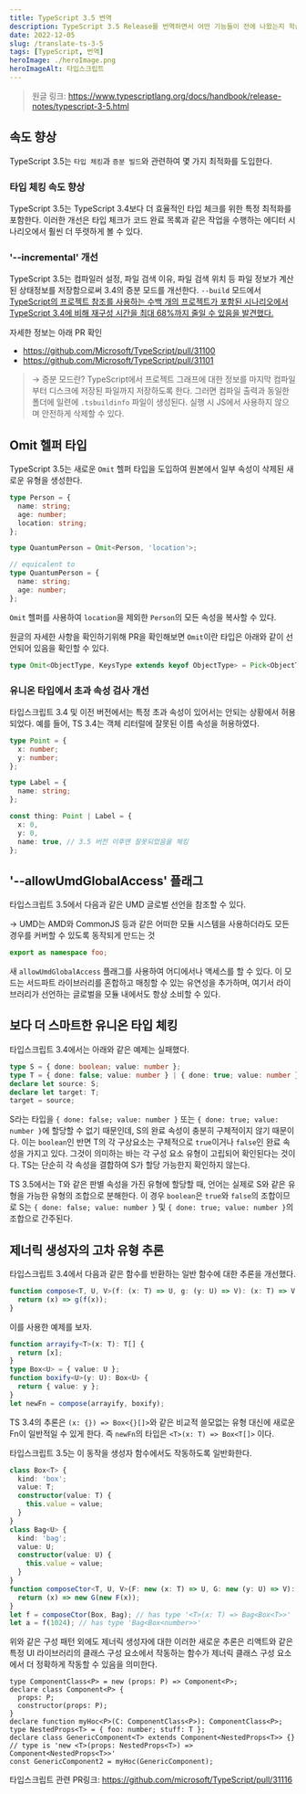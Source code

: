 ```yaml
---
title: TypeScript 3.5 번역
description: TypeScript 3.5 Release를 번역하면서 어떤 기능들이 전에 나왔는지 학습합니다.
date: 2022-12-05
slug: /translate-ts-3-5
tags: [TypeScript, 번역]
heroImage: ./heroImage.png
heroImageAlt: 타입스크립트
---
```


> 원글 링크: https://www.typescriptlang.org/docs/handbook/release-notes/typescript-3-5.html

## 속도 향상

TypeScript 3.5는 `타입 체킹`과 `증분 빌드`와 관련하여 몇 가지 최적화를 도입한다.

### 타입 체킹 속도 향상

TypeScript 3.5는 TypeScript 3.4보다 더 효율적인 타입 체크를 위한 특정 최적화를 포함한다. 이러한 개선은 타입 체크가 코드 완료 목록과 같은 작업을 수행하는 에디터 시나리오에서 훨씬 더 뚜렷하게 볼 수 있다.

### '--incremental' 개선

TypeScript 3.5는 컴파일러 설정, 파일 검색 이유, 파일 검색 위치 등 파일 정보가 계산된 상태정보를 저장함으로써 3.4의 증분 모드를 개선한다. `--build` 모드에서 [TypeScript의 프로젝트 참조를 사용하는 수백 개의 프로젝트가 포함된 시나리오에서 TypeScript 3.4에 비해 재구성 시간을 최대 68%까지 줄일 수 있음을 발견했다.](https://github.com/Microsoft/TypeScript/pull/31101)

자세한 정보는 아래 PR 확인

- https://github.com/Microsoft/TypeScript/pull/31100
- https://github.com/Microsoft/TypeScript/pull/31101

> → 증분 모드란?
> TypeScript에서 프로젝트 그래프에 대한 정보를 마지막 컴파일부터 디스크에 저장된 파일까지 저장하도록 한다. 그러면 컴파일 출력과 동일한 폴더에 일련에 `.tsbuildinfo` 파일이 생성된다. 실행 시 JS에서 사용하지 않으며 안전하게 삭제할 수 있다.

## Omit 헬퍼 타입

TypeScript 3.5는 새로운 `Omit` 헬퍼 타입을 도입하여 원본에서 일부 속성이 삭제된 새로운 유형을 생성한다.

```ts
type Person = {
  name: string;
  age: number;
  location: string;
};

type QuantumPerson = Omit<Person, 'location'>;

// equicalent to
type QuantumPerson = {
  name: string;
  age: number;
};
```

`Omit` 헬퍼를 사용하여 `location`을 제외한 `Person`의 모든 속성을 복사할 수 있다.

원글의 자세한 사항을 확인하기위해 PR을 확인해보면 `Omit`이란 타입은 아래와 같이 선언되어 있음을 확인할 수 있다.

```ts
type Omit<ObjectType, KeysType extends keyof ObjectType> = Pick<ObjectType, Exclude<keyof ObjectType, KeysType>>;
```

### 유니온 타입에서 초과 속성 검사 개선

타입스크립트 3.4 및 이전 버전에서는 특정 초과 속성이 있어서는 안되는 상황에서 허용되었다. 예를 들어, TS 3.4는 객체 리터럴에 잘못된 이름 속성을 허용하였다.

```ts
type Point = {
  x: number;
  y: number;
};

type Label = {
  name: string;
};

const thing: Point | Label = {
  x: 0,
  y: 0,
  name: true, // 3.5 버전 이후엔 잘못되었음을 체킹
};
```

## '--allowUmdGlobalAccess' 플래그

타입스크립트 3.5에서 다음과 같은 UMD 글로벌 선언을 참조할 수 있다.

→ UMD는 AMD와 CommonJS 등과 같은 어떠한 모듈 시스템을 사용하더라도 모든 경우를 커버할 수 있도록 동작되게 만드는 것

```ts
export as namespace foo;
```

새 `allowUmdGlobalAccess` 플래그를 사용하여 어디에서나 액세스를 할 수 있다. 이 모드는 서드파트 라이브러리를 혼합하고 매칭할 수 있는 유연성을 추가하며, 여기서 라이브러리가 선언하는 글로벌을 모듈 내에서도 항상 소비할 수 있다.

## 보다 더 스마트한 유니온 타입 체킹

타입스크립트 3.4에서는 아래와 같은 예제는 실패했다.

```ts
type S = { done: boolean; value: number };
type T = { done: false; value: number } | { done: true; value: number };
declare let source: S;
declare let target: T;
target = source;
```

S라는 타입을 `{ done: false; value: number }` 또는 `{ done: true; value: number }`에 할당할 수 없기 때문인데, S의 완료 속성이 충분히 구체적이지 않기 때문이다. 이는 `boolean`인 반면 T의 각 구상요소는 구체적으로 `true`이거나 `false`인 완료 속성을 가지고 있다. 그것이 의미하는 바는 각 구성 요소 유형이 고립되어 확인된다는 것이다. TS는 단순히 각 속성을 결합하여 S가 할당 가능한지 확인하지 않는다.

TS 3.5에서는 T와 같은 판별 속성을 가진 유형에 할당할 때, 언어는 실제로 S와 같은 유형을 가능한 유형의 조합으로 분해한다. 이 경우 `boolean`은 `true`와 `false`의 조합이므로 S는 `{ done: false; value: number }` 및 `{ done: true; value: number }`의 조합으로 간주된다.

## 제너릭 생성자의 고차 유형 추론

타입스크립트 3.4에서 다음과 같은 함수를 반환하는 일반 함수에 대한 추론을 개선했다.

```ts
function compose<T, U, V>(f: (x: T) => U, g: (y: U) => V): (x: T) => V {
  return (x) => g(f(x));
}
```

이를 사용한 예제를 보자.

```ts
function arrayify<T>(x: T): T[] {
  return [x];
}
type Box<U> = { value: U };
function boxify<U>(y: U): Box<U> {
  return { value: y };
}
let newFn = compose(arrayify, boxify);
```

TS 3.4의 추론은 `(x: {}) => Box<{}[]>`와 같은 비교적 쓸모없는 유형 대신에 새로운 Fn이 일반적일 수 있게 한다. 즉 `newFn`의 타입은 `<T>(x: T) => Box<T[]>` 이다.

타입스크립트 3.5는 이 동작을 생성자 함수에서도 작동하도록 일반화한다.

```ts
class Box<T> {
  kind: 'box';
  value: T;
  constructor(value: T) {
    this.value = value;
  }
}
class Bag<U> {
  kind: 'bag';
  value: U;
  constructor(value: U) {
    this.value = value;
  }
}
function composeCtor<T, U, V>(F: new (x: T) => U, G: new (y: U) => V): (x: T) => V {
  return (x) => new G(new F(x));
}
let f = composeCtor(Box, Bag); // has type '<T>(x: T) => Bag<Box<T>>'
let a = f(1024); // has type 'Bag<Box<number>>'
```

위와 같은 구성 패턴 외에도 제너릭 생성자에 대한 이러한 새로운 추론은 리액트와 같은 특정 UI 라이브러리의 클래스 구성 요소에서 작동하는 함수가 제너릭 클래스 구성 요소에서 더 정확하게 작동할 수 있음을 의미한다.

```tsx
type ComponentClass<P> = new (props: P) => Component<P>;
declare class Component<P> {
  props: P;
  constructor(props: P);
}
declare function myHoc<P>(C: ComponentClass<P>): ComponentClass<P>;
type NestedProps<T> = { foo: number; stuff: T };
declare class GenericComponent<T> extends Component<NestedProps<T>> {}
// type is 'new <T>(props: NestedProps<T>) => Component<NestedProps<T>>'
const GenericComponent2 = myHoc(GenericComponent);
```

타입스크립트 관련 PR링크: https://github.com/microsoft/TypeScript/pull/31116
